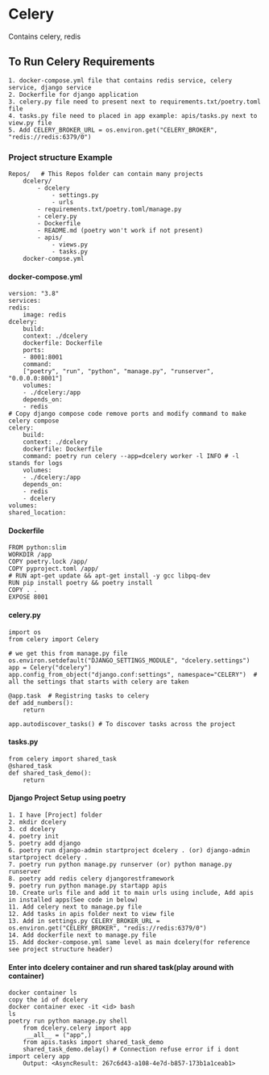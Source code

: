 # Celery
Contains celery, redis
## To Run Celery Requirements
    1. docker-compose.yml file that contains redis service, celery service, django service
    2. Dockerfile for django application
    3. celery.py file need to present next to requirements.txt/poetry.toml file
    4. tasks.py file need to placed in app example: apis/tasks.py next to view.py file
    5. Add CELERY_BROKER_URL = os.environ.get("CELERY_BROKER", "redis://redis:6379/0")
### Project structure Example
    Repos/   # This Repos folder can contain many projects 
        dcelery/
            - dcelery
                - settings.py
                - urls
            - requirements.txt/poetry.toml/manage.py
            - celery.py
            - Dockerfile
            - README.md (poetry won't work if not present)
            - apis/
                - views.py
                - tasks.py
        docker-compse.yml
#### docker-compose.yml
    version: "3.8"
    services:
    redis:
        image: redis
    dcelery:
        build:
        context: ./dcelery
        dockerfile: Dockerfile
        ports:
        - 8001:8001
        command:
        ["poetry", "run", "python", "manage.py", "runserver", "0.0.0.0:8001"]
        volumes:
        - ./dcelery:/app
        depends_on:
        - redis
    # Copy django compose code remove ports and modify command to make celery compose
    celery:
        build:
        context: ./dcelery
        dockerfile: Dockerfile
        command: poetry run celery --app=dcelery worker -l INFO # -l stands for logs
        volumes:
        - ./dcelery:/app
        depends_on:
        - redis
        - dcelery
    volumes:
    shared_location:
#### Dockerfile
    FROM python:slim
    WORKDIR /app
    COPY poetry.lock /app/
    COPY pyproject.toml /app/
    # RUN apt-get update && apt-get install -y gcc libpq-dev
    RUN pip install poetry && poetry install
    COPY . .
    EXPOSE 8001
#### celery.py
    import os
    from celery import Celery

    # we get this from manage.py file
    os.environ.setdefault("DJANGO_SETTINGS_MODULE", "dcelery.settings")
    app = Celery("dcelery")
    app.config_from_object("django.conf:settings", namespace="CELERY")  # all the settings that starts with celery are taken

    @app.task  # Registring tasks to celery
    def add_numbers():
        return

    app.autodiscover_tasks() # To discover tasks across the project
#### tasks.py
    from celery import shared_task
    @shared_task
    def shared_task_demo():
        return
#### Django Project Setup using poetry
    1. I have [Project] folder
    2. mkdir dcelery
    3. cd dcelery
    4. poetry init
    5. poetry add django
    6. poetry run django-admin startproject dcelery . (or) django-admin startproject dcelery .
    7. poetry run python manage.py runserver (or) python manage.py runserver
    8. poetry add redis celery djangorestframework
    9. poetry run python manage.py startapp apis
    10. Create urls file and add it to main urls using include, Add apis in installed apps(See code in below)
    11. Add celery next to manage.py file
    12. Add tasks in apis folder next to view file
    13. Add in settings.py CELERY_BROKER_URL = os.environ.get("CELERY_BROKER", "redis://redis:6379/0")
    14. Add dockerfile next to manage.py file
    15. Add docker-compose.yml same level as main dcelery(for reference see project structure header)
#### Enter into dcelery container and run shared task(play around with container)
    docker container ls
    copy the id of dcelery
    docker container exec -it <id> bash
    ls
    poetry run python manage.py shell
        from dcelery.celery import app
         __all__ = ("app",)
        from apis.tasks import shared_task_demo
        shared_task_demo.delay() # Connection refuse error if i dont import celery app
        Output: <AsyncResult: 267c6d43-a108-4e7d-b857-173b1a1ceab1>



